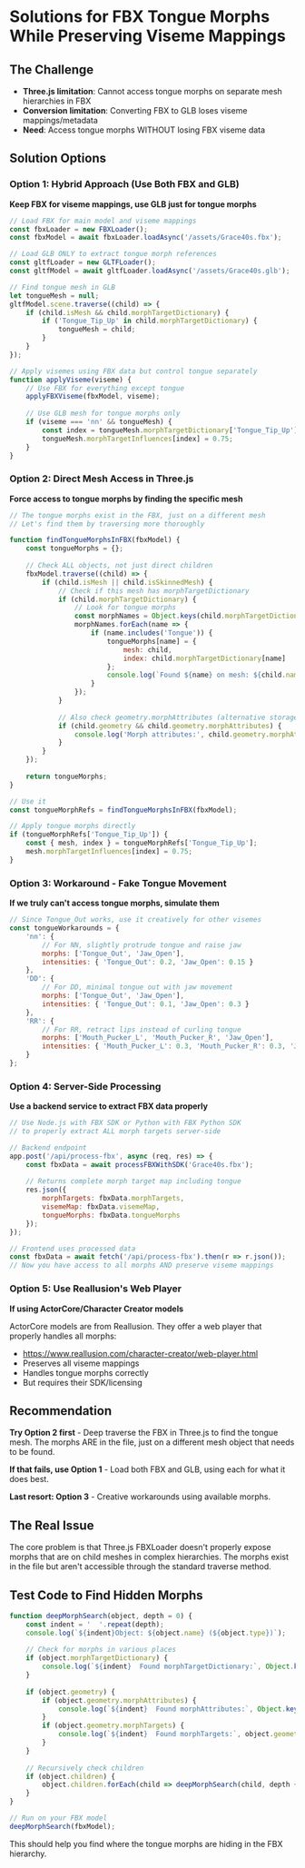 # Solutions for FBX Tongue Morphs While Preserving Viseme Mappings

## The Challenge
- **Three.js limitation**: Cannot access tongue morphs on separate mesh hierarchies in FBX
- **Conversion limitation**: Converting FBX to GLB loses viseme mappings/metadata
- **Need**: Access tongue morphs WITHOUT losing FBX viseme data

## Solution Options

### Option 1: Hybrid Approach (Use Both FBX and GLB)
**Keep FBX for viseme mappings, use GLB just for tongue morphs**

```javascript
// Load FBX for main model and viseme mappings
const fbxLoader = new FBXLoader();
const fbxModel = await fbxLoader.loadAsync('/assets/Grace40s.fbx');

// Load GLB ONLY to extract tongue morph references
const gltfLoader = new GLTFLoader();
const gltfModel = await gltfLoader.loadAsync('/assets/Grace40s.glb');

// Find tongue mesh in GLB
let tongueMesh = null;
gltfModel.scene.traverse((child) => {
    if (child.isMesh && child.morphTargetDictionary) {
        if ('Tongue_Tip_Up' in child.morphTargetDictionary) {
            tongueMesh = child;
        }
    }
});

// Apply visemes using FBX data but control tongue separately
function applyViseme(viseme) {
    // Use FBX for everything except tongue
    applyFBXViseme(fbxModel, viseme);
    
    // Use GLB mesh for tongue morphs only
    if (viseme === 'nn' && tongueMesh) {
        const index = tongueMesh.morphTargetDictionary['Tongue_Tip_Up'];
        tongueMesh.morphTargetInfluences[index] = 0.75;
    }
}
```

### Option 2: Direct Mesh Access in Three.js
**Force access to tongue morphs by finding the specific mesh**

```javascript
// The tongue morphs exist in the FBX, just on a different mesh
// Let's find them by traversing more thoroughly

function findTongueMorphsInFBX(fbxModel) {
    const tongueMorphs = {};
    
    // Check ALL objects, not just direct children
    fbxModel.traverse((child) => {
        if (child.isMesh || child.isSkinnedMesh) {
            // Check if this mesh has morphTargetDictionary
            if (child.morphTargetDictionary) {
                // Look for tongue morphs
                const morphNames = Object.keys(child.morphTargetDictionary);
                morphNames.forEach(name => {
                    if (name.includes('Tongue')) {
                        tongueMorphs[name] = {
                            mesh: child,
                            index: child.morphTargetDictionary[name]
                        };
                        console.log(`Found ${name} on mesh: ${child.name}`);
                    }
                });
            }
            
            // Also check geometry.morphAttributes (alternative storage)
            if (child.geometry && child.geometry.morphAttributes) {
                console.log('Morph attributes:', child.geometry.morphAttributes);
            }
        }
    });
    
    return tongueMorphs;
}

// Use it
const tongueMorphRefs = findTongueMorphsInFBX(fbxModel);

// Apply tongue morphs directly
if (tongueMorphRefs['Tongue_Tip_Up']) {
    const { mesh, index } = tongueMorphRefs['Tongue_Tip_Up'];
    mesh.morphTargetInfluences[index] = 0.75;
}
```

### Option 3: Workaround - Fake Tongue Movement
**If we truly can't access tongue morphs, simulate them**

```javascript
// Since Tongue_Out works, use it creatively for other visemes
const tongueWorkarounds = {
    'nn': {
        // For NN, slightly protrude tongue and raise jaw
        morphs: ['Tongue_Out', 'Jaw_Open'],
        intensities: { 'Tongue_Out': 0.2, 'Jaw_Open': 0.15 }
    },
    'DD': {
        // For DD, minimal tongue out with jaw movement
        morphs: ['Tongue_Out', 'Jaw_Open'],
        intensities: { 'Tongue_Out': 0.1, 'Jaw_Open': 0.3 }
    },
    'RR': {
        // For RR, retract lips instead of curling tongue
        morphs: ['Mouth_Pucker_L', 'Mouth_Pucker_R', 'Jaw_Open'],
        intensities: { 'Mouth_Pucker_L': 0.3, 'Mouth_Pucker_R': 0.3, 'Jaw_Open': 0.25 }
    }
};
```

### Option 4: Server-Side Processing
**Use a backend service to extract FBX data properly**

```javascript
// Use Node.js with FBX SDK or Python with FBX Python SDK
// to properly extract ALL morph targets server-side

// Backend endpoint
app.post('/api/process-fbx', async (req, res) => {
    const fbxData = await processFBXWithSDK('Grace40s.fbx');
    
    // Returns complete morph target map including tongue
    res.json({
        morphTargets: fbxData.morphTargets,
        visemeMap: fbxData.visemeMap,
        tongueMorphs: fbxData.tongueMorphs
    });
});

// Frontend uses processed data
const fbxData = await fetch('/api/process-fbx').then(r => r.json());
// Now you have access to all morphs AND preserve viseme mappings
```

### Option 5: Use Reallusion's Web Player
**If using ActorCore/Character Creator models**

ActorCore models are from Reallusion. They offer a web player that properly handles all morphs:
- https://www.reallusion.com/character-creator/web-player.html
- Preserves all viseme mappings
- Handles tongue morphs correctly
- But requires their SDK/licensing

## Recommendation

**Try Option 2 first** - Deep traverse the FBX in Three.js to find the tongue mesh. The morphs ARE in the file, just on a different mesh object that needs to be found.

**If that fails, use Option 1** - Load both FBX and GLB, using each for what it does best.

**Last resort: Option 3** - Creative workarounds using available morphs.

## The Real Issue

The core problem is that Three.js FBXLoader doesn't properly expose morphs that are on child meshes in complex hierarchies. The morphs exist in the file but aren't accessible through the standard traverse method.

## Test Code to Find Hidden Morphs

```javascript
function deepMorphSearch(object, depth = 0) {
    const indent = '  '.repeat(depth);
    console.log(`${indent}Object: ${object.name} (${object.type})`);
    
    // Check for morphs in various places
    if (object.morphTargetDictionary) {
        console.log(`${indent}  Found morphTargetDictionary:`, Object.keys(object.morphTargetDictionary));
    }
    
    if (object.geometry) {
        if (object.geometry.morphAttributes) {
            console.log(`${indent}  Found morphAttributes:`, Object.keys(object.geometry.morphAttributes));
        }
        if (object.geometry.morphTargets) {
            console.log(`${indent}  Found morphTargets:`, object.geometry.morphTargets);
        }
    }
    
    // Recursively check children
    if (object.children) {
        object.children.forEach(child => deepMorphSearch(child, depth + 1));
    }
}

// Run on your FBX model
deepMorphSearch(fbxModel);
```

This should help you find where the tongue morphs are hiding in the FBX hierarchy.
